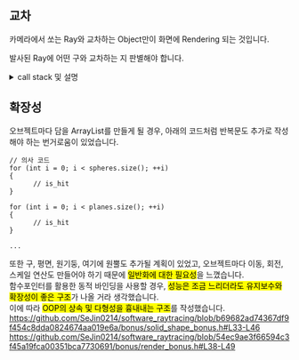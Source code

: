 

## 교차

카메라에서 쏘는 Ray와 교차하는 Object만이 화면에 Rendering 되는 것입니다.  

발사된 Ray에 어떤 구와 교차하는 지 판별해야 합니다.

<details>
  <summary>call stack 및 설명</summary>  
  https://github.com/SeJin0214/software_raytracing/blob/1edeffc7ce8ad6c8f460188826a69a7d20f27729/bonus/render_bonus.c#L27  
  https://github.com/SeJin0214/software_raytracing/blob/1edeffc7ce8ad6c8f460188826a69a7d20f27729/bonus/render_bonus.h#L52  
  https://github.com/SeJin0214/software_raytracing/blob/1edeffc7ce8ad6c8f460188826a69a7d20f27729/bonus/render_bonus.h#L34  
  <br>  
  모든 구 오브젝트를 직선의 벡터 방정식과 구의 방정식을 이용하여 판별합니다.  
  해가 2개라면 교차되는 것이고, 해가 양수여야 앞에 있어야 합니다. 또한 기존의 값보다 작아야 카메라에 제일 가까운 것으로 판별됩니다.  
  https://github.com/SeJin0214/software_raytracing/blob/1edeffc7ce8ad6c8f460188826a69a7d20f27729/bonus/sphere_bonus.c#L51-L76  

  > 평면, 원기둥, 원뿔 모두 각자의 방정식을 이용해 판별합니다.
  
</details>


## 확장성

오브젝트마다 담을 ArrayList를 만들게 될 경우, 아래의 코드처럼 반복문도 추가로 작성해야 하는 번거로움이 있었습니다.  

```
// 의사 코드
for (int i = 0; i < spheres.size(); ++i)
{
      // is_hit
}

for (int i = 0; i < planes.size(); ++i)
{
      // is_hit
}

...

```
또한 구, 평면, 원기둥, 여기에 원뿔도 추가될 계획이 있었고, 오브젝트마다 이동, 회전, 스케일 연산도 만들어야 하기 때문에 <mark>일반화에 대한 필요성</mark>을 느꼈습니다.  
함수포인터를 활용한 동적 바인딩을 사용할 경우, <mark>성능은 조금 느리더라도 유지보수와 확장성이 좋은 구조</mark>가 나올 거라 생각했습니다.  
이에 따라 <mark>OOP의 상속 및 다형성을 흉내내는 구조</mark>를 작성했습니다.  
https://github.com/SeJin0214/software_raytracing/blob/b69682ad74367df9f454c8dda0824674aa019e6a/bonus/solid_shape_bonus.h#L33-L46
https://github.com/SeJin0214/software_raytracing/blob/54ec9ae3f66594c3f45a19fca00351bca7730691/bonus/render_bonus.h#L38-L49



